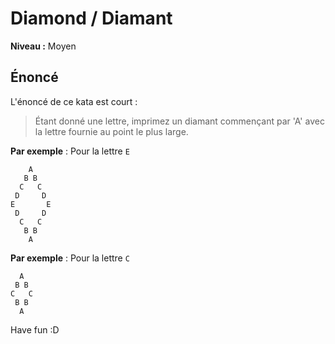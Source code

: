 # Diamond / Diamant

**Niveau :** Moyen

## Énoncé

L'énoncé de ce kata est court : 

> Étant donné une lettre, imprimez un diamant commençant par 'A' avec la lettre fournie au point le plus large.

**Par exemple** : Pour la lettre `E`

```
    A
   B B
  C   C
 D     D
E       E
 D     D
  C   C
   B B
    A
```

**Par exemple** : Pour la lettre `C`

```
  A
 B B
C   C
 B B
  A
```


Have fun :D 